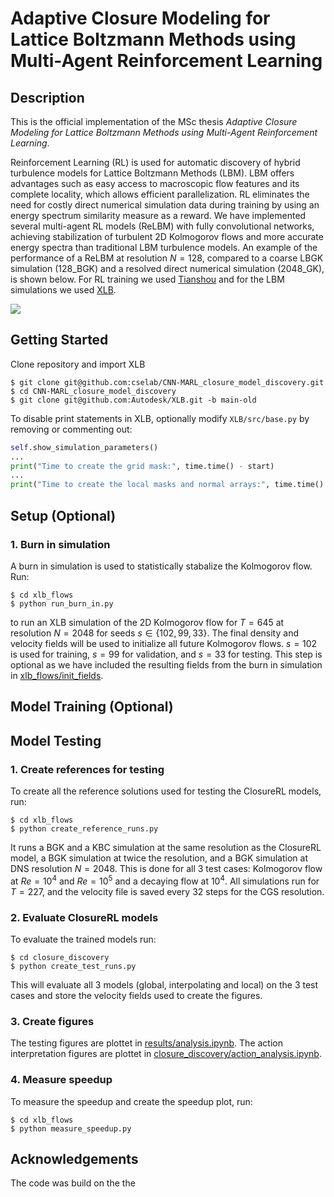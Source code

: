 # Adaptive Closure Modeling for Lattice Boltzmann Methods using Multi-Agent Reinforcement Learning

## Description
This is the official implementation of the MSc thesis *Adaptive Closure Modeling for Lattice Boltzmann Methods using Multi-Agent Reinforcement Learning*.

Reinforcement Learning (RL) is used for automatic discovery of hybrid turbulence models for Lattice Boltzmann Methods (LBM). LBM offers advantages such as easy access to macroscopic flow features and its complete locality, which allows efficient parallelization. RL eliminates the need for costly direct numerical simulation data during training by using an energy spectrum similarity measure as a reward. We have implemented several multi-agent RL models (ReLBM) with fully convolutional networks, achieving stabilization of turbulent 2D Kolmogorov flows and more accurate energy spectra than traditional LBM turbulence models. An example of the performance of a ReLBM at resolution $N = 128$, compared to a coarse LBGK simulation (128_BGK) and a resolved direct numerical simulation (2048_GK), is shown below. For RL training we used [Tianshou](https://tianshou.org/en/stable/) and for the LBM simulations we used [XLB](https://github.com/Autodesk/XLB). 

![](results/figures/model_eval.gif)



## Getting Started

Clone repository and import XLB
```console
$ git clone git@github.com:cselab/CNN-MARL_closure_model_discovery.git
$ cd CNN-MARL_closure_model_discovery
$ git clone git@github.com:Autodesk/XLB.git -b main-old
```
To disable print statements in XLB, optionally modify `XLB/src/base.py` by removing or commenting out:
```python
self.show_simulation_parameters()
...
print("Time to create the grid mask:", time.time() - start)
...
print("Time to create the local masks and normal arrays:", time.time() - start)

```

## Setup (Optional)
### 1. Burn in simulation
A burn in simulation is used to statistically stabalize the Kolmogorov flow. Run:
```console
$ cd xlb_flows
$ python run_burn_in.py
```
to run an XLB simulation of the 2D Kolmogorov flow for $T=645$ at resolution $N=2048$ for seeds $s \in \{102, 99, 33\}$. The final density and velocity fields will be used to initialize all future Kolmogorov flows. $s=102$ is used for training, $s=99$ for validation, and $s=33$ for testing.  This step is optional as we have included the resulting fields from the burn in simulation in [xlb_flows/init_fields](xlb_flows/init_fields).


## Model Training (Optional)


## Model Testing
### 1. Create references for testing
To create all the reference solutions used for testing the ClosureRL models, run:
```console
$ cd xlb_flows
$ python create_reference_runs.py
```
 It runs a BGK and a KBC simulation at the same resolution as the ClosureRL model, a BGK simulation at twice the resolution, and a BGK simulation at DNS resolution $N=2048$. This is done for all 3 test cases: Kolmogorov flow at $Re=10^4$ and $Re=10^5$ and a decaying flow at $10^4$. All simulations run for $T=227$, and the velocity file is saved every $32$ steps for the CGS resolution.


### 2. Evaluate ClosureRL models
To evaluate the trained models run:
```console
$ cd closure_discovery
$ python create_test_runs.py
```
This will evaluate all 3 models (global, interpolating and local) on the 3 test cases and store the velocity fields used to create the figures.

### 3. Create figures
The testing figures are plottet in [results/analysis.ipynb](results/analysis.ipynb).
The action interpretation figures are plottet in [closure_discovery/action_analysis.ipynb](closure_discovery/action_analysis.ipynb).

### 4. Measure speedup
To measure the speedup and create the speedup plot, run:
```console
$ cd xlb_flows
$ python measure_speedup.py
```


## Acknowledgements
The code was build on the the 
